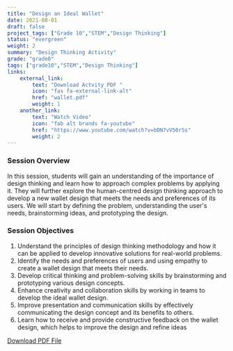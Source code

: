 ```yaml
---
title: "Design an Ideal Wallet"
date: 2021-08-01
draft: false
project_tags: ["Grade 10","STEM","Design Thinking"]
status: "evergreen"
weight: 2
summary: "Design Thinking Activity"
grade: "grade8"
tags: ["grade10","STEM","Design Thinking"]
links:
    external_link:
        text: "Download Actvity PDF "
        icon: "fas fa-external-link-alt"
        href: "wallet.pdf"
        weight: 1
    another_link:
        text: "Watch Video"
        icon: "fab alt brands fa-youtube"
        href: "https://www.youtube.com/watch?v=bDN7vV50rSs"
        weight: 2
---
```


### Session Overview
In this session, students will gain an understanding of the importance of design thinking and learn how to approach complex problems by applying it. They will further explore the human-centred design thinking approach to develop a new wallet design that meets the needs and preferences of its users. We will start by defining the problem, understanding the user's needs, brainstorming ideas, and prototyping the design.

### Session Objectives
1. Understand the principles of design thinking methodology and how it can be applied to develop innovative solutions for real-world problems.
2. Identify the needs and preferences of users and using empathy to create a wallet design that meets their needs.
3. Develop critical thinking and problem-solving skills by brainstorming and prototyping various design concepts.
4. Enhance creativity and collaboration skills by working in teams to develop the ideal wallet design.
5. Improve presentation and communication skills by effectively communicating the design concept
and its benefits to others.
6. Learn how to receive and provide constructive feedback on the wallet design, which helps to
improve the design and refine ideas

[Download PDF File](wallet.pdf)
